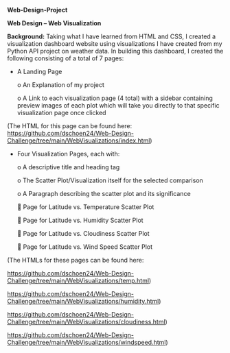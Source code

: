 **Web-Design-Project**

**Web Design – Web Visualization**

**Background:**
Taking what I have learned from HTML and CSS, I created a visualization dashboard website using visualizations I have created from my Python API project on weather data.
In building this dashboard, I created the following consisting of a total of 7 pages:

  -	A Landing Page

    o	An Explanation of my project

    o	A Link to each visualization page (4 total) with a sidebar containing preview images of each plot which will take you directly to that specific                 visualization page once clicked
    
(The HTML for this page can be found here: https://github.com/dschoen24/Web-Design-Challenge/tree/main/WebVisualizations/index.html)

  -	Four Visualization Pages, each with:

    o	A descriptive title and heading tag

    o	The Scatter Plot/Visualization itself for the selected comparison

    o	A Paragraph describing the scatter plot and its significance

      	Page for Latitude vs. Temperature Scatter Plot

      	Page for Latitude vs. Humidity Scatter Plot

      	Page for Latitude vs. Cloudiness Scatter Plot

      	Page for Latitude vs. Wind Speed Scatter Plot

(The HTMLs for these pages can be found here: 

https://github.com/dschoen24/Web-Design-Challenge/tree/main/WebVisualizations/temp.html)

https://github.com/dschoen24/Web-Design-Challenge/tree/main/WebVisualizations/humidity.html)

https://github.com/dschoen24/Web-Design-Challenge/tree/main/WebVisualizations/cloudiness.html)

https://github.com/dschoen24/Web-Design-Challenge/tree/main/WebVisualizations/windspeed.html)



